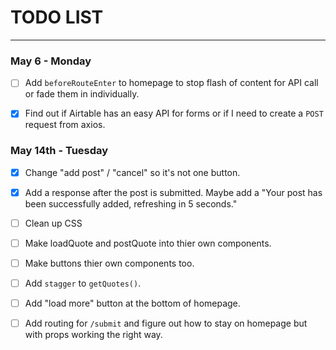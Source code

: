 # TODO LIST

---

### May 6 - Monday

- [ ] Add `beforeRouteEnter` to homepage to stop flash of content for API call or fade them in individually.

- [x] Find out if Airtable has an easy API for forms or if I need to create a `POST` request from axios.

### May 14th - Tuesday

- [x] Change "add post" / "cancel" so it's not one button.

- [x] Add a response after the post is submitted. Maybe add a "Your post has been successfully added, refreshing in 5 seconds."

- [ ] Clean up CSS

- [ ] Make loadQuote and postQuote into thier own components.

- [ ] Make buttons thier own components too.

- [ ] Add `stagger` to `getQuotes()`.

- [ ] Add "load more" button at the bottom of homepage.

- [ ] Add routing for `/submit` and figure out how to stay on homepage but with props working the right way.
